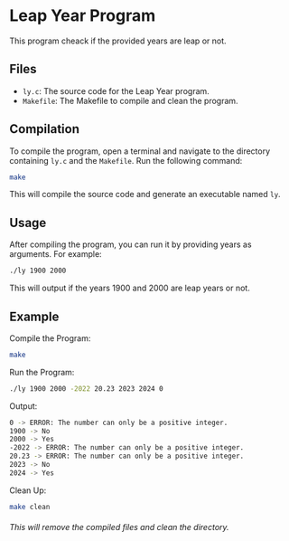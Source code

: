 # Leap Year Program

This program cheack if the provided years are leap or not.

## Files

- `ly.c`: The source code for the Leap Year program.
- `Makefile`: The Makefile to compile and clean the program.

## Compilation

To compile the program, open a terminal and navigate to the directory containing `ly.c` and the `Makefile`. Run the following command:

```sh
make
```

This will compile the source code and generate an executable named `ly`.

## Usage

After compiling the program, you can run it by providing years as arguments. For example:

```sh
./ly 1900 2000
```

This will output if the years 1900 and 2000 are leap years or not.

## Example

Compile the Program:

```sh
make
```

Run the Program:

```sh
./ly 1900 2000 -2022 20.23 2023 2024 0
```

Output:

```sh
0 -> ERROR: The number can only be a positive integer.
1900 -> No
2000 -> Yes
-2022 -> ERROR: The number can only be a positive integer.
20.23 -> ERROR: The number can only be a positive integer.
2023 -> No
2024 -> Yes
```

Clean Up:

```sh
make clean
```

###### This will remove the compiled files and clean the directory.